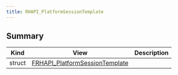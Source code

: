 ```yaml
---
title: RHAPI_PlatformSessionTemplate
---
```


## Summary
| Kind | View | Description |
|------|------|-------------|
|struct|[FRHAPI_PlatformSessionTemplate](/unreal-plugins/all/structfrhapi__platformsessiontemplate/#structFRHAPI__PlatformSessionTemplate)||
